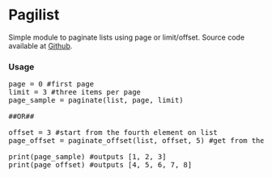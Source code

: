 # Pagilist

Simple module to paginate lists using page or limit/offset. Source code available at
[Github](https://github.com/jersobh/pagilist).

### Usage
<pre>
page = 0 #first page
limit = 3 #three items per page
page_sample = paginate(list, page, limit)

##OR##

offset = 3 #start from the fourth element on list
page_offset = paginate_offset(list, offset, 5) #get from the fourth element with a limit of 5 elements

print(page_sample) #outputs [1, 2, 3]
print(page_offset) #outputs [4, 5, 6, 7, 8]
</pre>